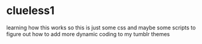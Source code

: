 # clueless1
learning how this works
so this is just some css and maybe some scripts to figure out how to add more dynamic coding to my tumblr themes
